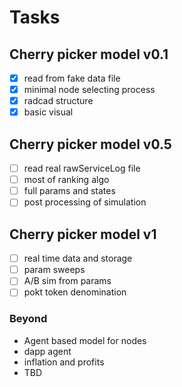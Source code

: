 # Tasks

## Cherry picker model v0.1

- [x] read from fake data file
- [x] minimal node selecting process
- [x] radcad structure
- [x] basic visual

## Cherry picker model v0.5

- [ ] read real rawServiceLog file
- [ ] most of ranking algo
- [ ] full params and states
- [ ] post processing of simulation

## Cherry picker model v1

- [ ] real time data and storage
- [ ] param sweeps
- [ ] A/B sim from params
- [ ] pokt token denomination

### Beyond

- Agent based model for nodes
- dapp agent
- inflation and profits
- TBD
